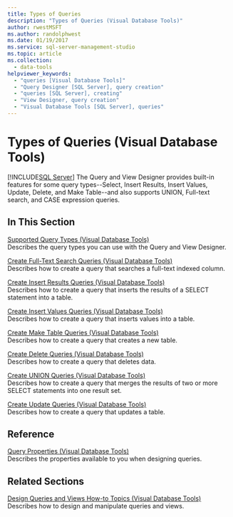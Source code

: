 ```yaml
---
title: Types of Queries
description: "Types of Queries (Visual Database Tools)"
author: rwestMSFT
ms.author: randolphwest
ms.date: 01/19/2017
ms.service: sql-server-management-studio
ms.topic: article
ms.collection:
  - data-tools
helpviewer_keywords:
  - "queries [Visual Database Tools]"
  - "Query Designer [SQL Server], query creation"
  - "queries [SQL Server], creating"
  - "View Designer, query creation"
  - "Visual Database Tools [SQL Server], queries"
---
```

# Types of Queries (Visual Database Tools)
[!INCLUDE[SQL Server](../includes/applies-to-version/sqlserver.md)]
The Query and View Designer provides built-in features for some query types--Select, Insert Results, Insert Values, Update, Delete, and Make Table--and also supports UNION, Full-text search, and CASE expression queries.  
  
## In This Section  
[Supported Query Types &#40;Visual Database Tools&#41;](supported-query-types-visual-database-tools.md)  
Describes the query types you can use with the Query and View Designer.  
  
[Create Full-Text Search Queries &#40;Visual Database Tools&#41;](create-full-text-search-queries-visual-database-tools.md)  
Describes how to create a query that searches a full-text indexed column.  
  
[Create Insert Results Queries &#40;Visual Database Tools&#41;](create-insert-results-queries-visual-database-tools.md)  
Describes how to create a query that inserts the results of a SELECT statement into a table.  
  
[Create Insert Values Queries &#40;Visual Database Tools&#41;](create-insert-values-queries-visual-database-tools.md)  
Describes how to create a query that inserts values into a table.  
  
[Create Make Table Queries &#40;Visual Database Tools&#41;](create-make-table-queries-visual-database-tools.md)  
Describes how to create a query that creates a new table.  
  
[Create Delete Queries &#40;Visual Database Tools&#41;](create-delete-queries-visual-database-tools.md)  
Describes how to create a query that deletes data.  
  
[Create UNION Queries &#40;Visual Database Tools&#41;](create-union-queries-visual-database-tools.md)  
Describes how to create a query that merges the results of two or more SELECT statements into one result set.  
  
[Create Update Queries &#40;Visual Database Tools&#41;](create-update-queries-visual-database-tools.md)  
Describes how to create a query that updates a table.  
  
## Reference  
[Query Properties &#40;Visual Database Tools&#41;](query-properties-visual-database-tools.md)  
Describes the properties available to you when designing queries.  
  
## Related Sections  
[Design Queries and Views How-to Topics &#40;Visual Database Tools&#41;](design-queries-and-views-how-to-topics-visual-database-tools.md)  
Describes how to design and manipulate queries and views.  
  
